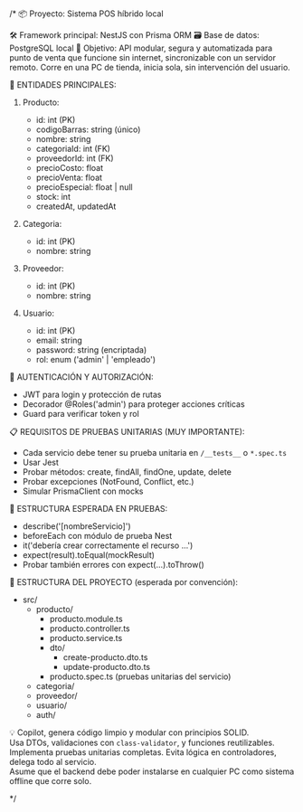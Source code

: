 /*
📦 Proyecto: Sistema POS híbrido local

🛠️ Framework principal: NestJS con Prisma ORM
🗃️ Base de datos: PostgreSQL local
🎯 Objetivo: API modular, segura y automatizada para punto de venta que funcione sin internet, sincronizable con un servidor remoto. Corre en una PC de tienda, inicia sola, sin intervención del usuario.

🧱 ENTIDADES PRINCIPALES:

1. Producto:
   - id: int (PK)
   - codigoBarras: string (único)
   - nombre: string
   - categoriaId: int (FK)
   - proveedorId: int (FK)
   - precioCosto: float
   - precioVenta: float
   - precioEspecial: float | null
   - stock: int
   - createdAt, updatedAt

2. Categoria:
   - id: int (PK)
   - nombre: string

3. Proveedor:
   - id: int (PK)
   - nombre: string

4. Usuario:
   - id: int (PK)
   - email: string
   - password: string (encriptada)
   - rol: enum ('admin' | 'empleado')

🔐 AUTENTICACIÓN Y AUTORIZACIÓN:
- JWT para login y protección de rutas
- Decorador @Roles('admin') para proteger acciones críticas
- Guard para verificar token y rol

📋 REQUISITOS DE PRUEBAS UNITARIAS (MUY IMPORTANTE):
- Cada servicio debe tener su prueba unitaria en `/__tests__` o `*.spec.ts`
- Usar Jest
- Probar métodos: create, findAll, findOne, update, delete
- Probar excepciones (NotFound, Conflict, etc.)
- Simular PrismaClient con mocks

🧪 ESTRUCTURA ESPERADA EN PRUEBAS:
- describe('[nombreServicio]')
- beforeEach con módulo de prueba Nest
- it('debería crear correctamente el recurso ...')
- expect(result).toEqual(mockResult)
- Probar también errores con expect(...).toThrow()

📂 ESTRUCTURA DEL PROYECTO (esperada por convención):
- src/
  - producto/
    - producto.module.ts
    - producto.controller.ts
    - producto.service.ts
    - dto/
      - create-producto.dto.ts
      - update-producto.dto.ts
    - producto.spec.ts (pruebas unitarias del servicio)
  - categoria/
  - proveedor/
  - usuario/
  - auth/

💡 Copilot, genera código limpio y modular con principios SOLID.  
Usa DTOs, validaciones con `class-validator`, y funciones reutilizables.  
Implementa pruebas unitarias completas. 
Evita lógica en controladores, delega todo al servicio.  
Asume que el backend debe poder instalarse en cualquier PC como sistema offline que corre solo.

*/
